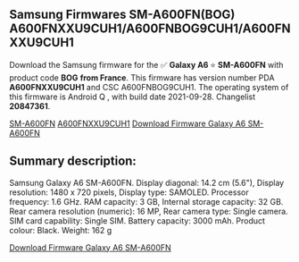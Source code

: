 <h2>Samsung Firmwares SM-A600FN(BOG) A600FNXXU9CUH1/A600FNBOG9CUH1/A600FNXXU9CUH1</h2>
Download the Samsung firmware for the ✅ <strong>Galaxy A6 </strong> ⭐ <strong>SM-A600FN</strong> with product code <strong>BOG</strong> <strong> from France</strong>. This firmware has version number PDA <strong>A600FNXXU9CUH1</strong> and CSC A600FNBOG9CUH1. The operating system of this firmware is Android Q , with build date 2021-09-28. Changelist <strong>20847361</strong>.


[SM-A600FN](https://samfirm.shop/samsung/model/SM-A600FN)
[A600FNXXU9CUH1](https://samfirm.shop/samsung/pda/A600FNXXU9CUH1)
[Download Firmware Galaxy A6 SM-A600FN](https://samfirm.shop/samsung/firmware/461819)
<h2>Summary description:</h2>
<p>Samsung Galaxy A6 SM-A600FN. Display diagonal: 14.2 cm (5.6"), Display resolution: 1480 x 720 pixels, Display type: SAMOLED. Processor frequency: 1.6 GHz. RAM capacity: 3 GB, Internal storage capacity: 32 GB. Rear camera resolution (numeric): 16 MP, Rear camera type: Single camera. SIM card capability: Single SIM. Battery capacity: 3000 mAh. Product colour: Black. Weight: 162 g</p>


[Download Firmware Galaxy A6 SM-A600FN](https://samfirm.shop/samsung/firmware/461819)
